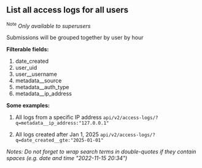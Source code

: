 ## List all access logs for all users

<sup>Note</sup> _Only available to superusers_

Submissions will be grouped together by user by hour

**Filterable fields:**

1. date_created
2. user_uid
3. user__username
4. metadata__source
5. metadata__auth_type
6. metadata__ip_address

**Some examples:**

1. All logs from a specific IP address
    `api/v2/access-logs/?q=metadata__ip_address:"127.0.0.1"`

2. All logs created after Jan 1, 2025
    `api/v2/access-logs/?q=date_created__gte:"2025-01-01"`

*Notes: Do not forget to wrap search terms in double-quotes if they contain spaces
(e.g. date and time "2022-11-15 20:34")*
